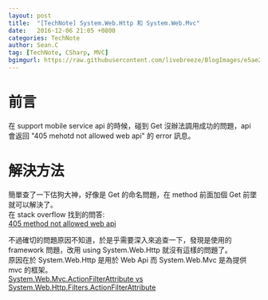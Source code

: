 ```yaml
---
layout: post
title:  "[TechNote] System.Web.Http 和 System.Web.Mvc"
date:   2016-12-06 21:05 +0800
categories: TechNote
author: Sean.C
tag: [TechNote, CSharp, MVC]
bgimgurl: https://raw.githubusercontent.com/livebreeze/BlogImages/e5ae2b0d2d34430043ac20879b52243eb0067a9e/Images2016/20160803_PostBGImg.jpg
---
```


# 前言
在 support mobile service api 的時候，碰到 Get 沒辦法調用成功的問題，api 會返回 "405 mehotd not allowed web api" 的 error 訊息。

# 解決方法
簡單查了一下估狗大神，好像是 Get 的命名問題，在 method 前面加個 Get 前墜就可以解決了。  
在 stack overflow 找到的問答:  
[405 method not allowed web api](https://blogs.msdn.microsoft.com/benjaminperkins/2015/07/01/asp-net-webapi-results-in-a-405-method-not-allowed-http-response/)  


不過確切的問題原因不知道，於是乎需要深入來追查一下，發現是使用的 framework 問題，改用 using System.Web.Http 就沒有這樣的問題了。  
原因在於 System.Web.Http 是用於 Web Api 而 System.Web.Mvc 是為提供 mvc 的框架。  
[System.Web.Mvc.ActionFilterAttribute vs System.Web.Http.Filters.ActionFilterAttribute](http://stackoverflow.com/questions/12606202/system-web-mvc-actionfilterattribute-vs-system-web-http-filters-actionfilterattr)

